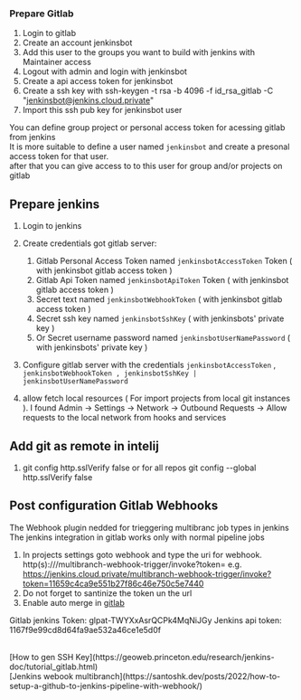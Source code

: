 ### Prepare Gitlab

1. Login to gitlab
2. Create an account jenkinsbot
3. Add this user to the groups you want to build with jenkins with Maintainer access
4. Logout with admin and login with jenkinsbot
5. Create a api access token for jenkinsbot
6. Create a ssh key with ssh-keygen -t rsa -b 4096 -f id_rsa_gitlab -C "jenkinsbot@jenkins.cloud.private"
7. Import this ssh pub key for jenkinsbot user

You can define group project or personal access token for acessing gitlab from jenkins
<br>It is more suitable to define a user named `jenkinsbot` and create a presonal access token for that user.
<br> after that you can give access to to this user for group and/or projects on gitlab

## Prepare jenkins

1. Login to jenkins
2. Create credentials got gitlab server:
    1. Gitlab Personal Access Token named `jenkinsbotAccessToken` Token ( with jenkinsbot gitlab access token )
    2. Gitlab Api Token named `jenkinsbotApiToken` Token ( with jenkinsbot gitlab access token )
    3. Secret text named `jenkinsbotWebhookToken` ( with jenkinsbot gitlab access token )
    4. Secret ssh key named `jenkinsbotSshKey` ( with jenkinsbots' private key )
    4. Or Secret username password named `jenkinsbotUserNamePassword` ( with jenkinsbots' private key )

3. Configure gitlab server with the
   credentials `jenkinsbotAccessToken` , `jenkinsbotWebhookToken , jenkinsbotSshKey | jenkinsbotUserNamePassword`

4. allow fetch local resources ( For import projects from local git instances ). I found Admin -> Settings -> Network -> Outbound Requests -> Allow requests to the local network from hooks and services
## Add git as remote in intelij

1. git config http.sslVerify false
   or for all repos git config --global http.sslVerify false

## Post configuration Gitlab Webhooks

The Webhook plugin nedded for trieggering multibranc job types in jenkins
The jenkins integration in gitlab works only with normal pipeline jobs

1. In projects settings goto webhook and type the uri for webhook.
   http(s)://<jenkins url>/multibranch-webhook-trigger/invoke?token=<token>
   e.g.  https://jenkins.cloud.private/multibranch-webhook-trigger/invoke?token=11659c4ca9e551b27f86c46e750c5e7440
3. Do not forget to santinize the token un the url
3. Enable auto merge
   in [gitlab](https://docs.gitlab.com/ee/user/project/merge_requests/merge_when_pipeline_succeeds.html)

Gitlab jenkins Token: glpat-TWYXxAsrQCPk4MqNiJGy
Jenkins api token: 1167f9e99cd8d64fa9ae532a46ce1e5d0f

 <br>
 [How to gen SSH Key](https://geoweb.princeton.edu/research/jenkins-doc/tutorial_gitlab.html)
 <br>
 [Jenkins webook multibranch](https://santoshk.dev/posts/2022/how-to-setup-a-github-to-jenkins-pipeline-with-webhook/) 
